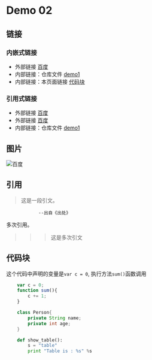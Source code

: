 # Demo 02
## 链接
### 内嵌式链接
- 外部链接 [百度](https://www.baidu.com)
- 内部链接：仓库文件 [demo1](demo1.md)
- 内部链接：本页面链接  [代码块](demo2.md#代码块)
### 引用式链接
- 外部链接 [百度]
- 外部链接 [百度][baidu]
- 内部链接：仓库文件 [demo1]
## 图片
![百度](https://www.baidu.com/img/fnj_96d95207b4a706738f1b8be3b41ea9f3.gif)
## 引用
> 这是一段引文。 
 
				--出自《出处》

多次引用。  
>>> 这是多次引文


## 代码块
<!-- 行内代码 -->
这个代码中声明的变量是`var c = 0`, 执行方法`sum()`函数调用
<!-- 块代码 -->
```javascript
	var c = 0;
	function sum(){
		c += 1;
	}	
```
```java
	class Person{
		private String name;
		private int age;
	}
```

```python
	def show_table():
		s = "table"
		print "Table is : %s" %s
```

<!-- 所有的链接放在最后定义 -->
[百度]:https://www.baidu.com
[baidu]:https://www.baidu.com
[demo1]:demo1.md
